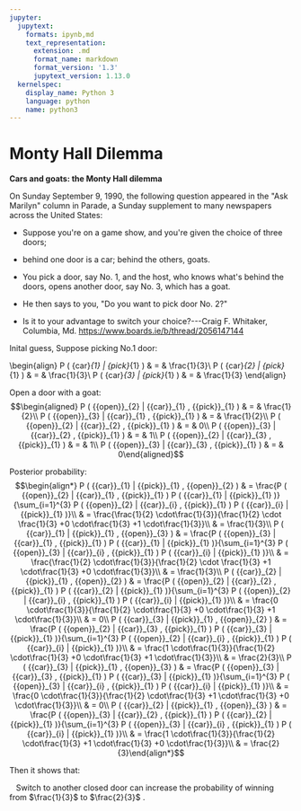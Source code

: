 ```yaml
---
jupyter:
  jupytext:
    formats: ipynb,md
    text_representation:
      extension: .md
      format_name: markdown
      format_version: '1.3'
      jupytext_version: 1.13.0
  kernelspec:
    display_name: Python 3
    language: python
    name: python3
---
```


<!-- #region slideshow={"slide_type": "slide"} -->
# Monty Hall Dilemma
<!-- #endregion -->

<!-- #region slideshow={"slide_type": "slide"} -->
**Cars and goats: the Monty Hall dilemma**

On Sunday September 9, 1990, the following question appeared in the "Ask
Marilyn" column in Parade, a Sunday supplement to many newspapers across
the United States:

-   Suppose you're on a game show, and you're given the choice of three
    doors;

-   behind one door is a car; behind the others, goats.

-   You pick a door, say No. 1, and the host, who knows what's behind
    the doors, opens another door, say No. 3, which has a goat.

-   He then says to you, "Do you want to pick door No. 2?"

-   Is it to your advantage to switch your choice?---Craig F. Whitaker,
    Columbia, Md.
                               <https://www.boards.ie/b/thread/2056147144>
<!-- #endregion -->

<!-- #region slideshow={"slide_type": "slide"} -->

Inital guess, Suppose picking No.1 door: 

\begin{align}
  P ( {car}_{1} | {pick}_{1} ) & = & \frac{1}{3}\\
  P ( {car}_{2} | {pick}_{1} ) & = & \frac{1}{3}\\
  P ( {car}_{3} | {pick}_{1} ) & = & \frac{1}{3}
\end{align}

<!-- #endregion -->

<!-- #region slideshow={"slide_type": "slide"} -->
Open a door with a goat: $$\begin{aligned}
  P ( {{open}}_{2} | {{car}}_{1} , {{pick}}_{1} ) & = & \frac{1}{2}\\
  P ( {{open}}_{3} | {{car}}_{1} , {{pick}}_{1} ) & = & \frac{1}{2}\\
  P ( {{open}}_{2} | {{car}}_{2} , {{pick}}_{1} ) & = & 0\\
  P ( {{open}}_{3} | {{car}}_{2} , {{pick}}_{1} ) & = & 1\\
  P ( {{open}}_{2} | {{car}}_{3} , {{pick}}_{1} ) & = & 1\\
  P ( {{open}}_{3} | {{car}}_{3} , {{pick}}_{1} ) & = & 0\end{aligned}$$
<!-- #endregion -->

<!-- #region slideshow={"slide_type": "slide"} -->
Posterior probability: $$\begin{align*}
  P ( {{car}}_{1} | {{pick}}_{1} , {{open}}_{2} ) & =  \frac{P (
  {{open}}_{2} | {{car}}_{1} , {{pick}}_{1} ) P ( {{car}}_{1} |
  {{pick}}_{1} )}{\sum_{i=1}^{3} P ( {{open}}_{2} | {{car}}_{i} ,
  {{pick}}_{1} ) P ( {{car}}_{i} | {{pick}}_{1} )}\\
  & =  \frac{\frac{1}{2} \cdot\frac{1}{3}}{\frac{1}{2} \cdot
  \frac{1}{3} +0 \cdot\frac{1}{3} +1 \cdot\frac{1}{3}}\\
  & =  \frac{1}{3}\\
  P ( {{car}}_{1} | {{pick}}_{1} , {{open}}_{3} ) & =  \frac{P (
  {{open}}_{3} | {{car}}_{1} , {{pick}}_{1} ) P ( {{car}}_{1} |
  {{pick}}_{1} )}{\sum_{i=1}^{3} P ( {{open}}_{3} | {{car}}_{i} ,
  {{pick}}_{1} ) P ( {{car}}_{i} | {{pick}}_{1} )}\\
  & =  \frac{\frac{1}{2} \cdot\frac{1}{3}}{\frac{1}{2} \cdot
  \frac{1}{3} +1 \cdot\frac{1}{3} +0 \cdot\frac{1}{3}}\\
  & =  \frac{1}{3}\\
  P ( {{car}}_{2} | {{pick}}_{1} , {{open}}_{2} ) & =  \frac{P (
  {{open}}_{2} | {{car}}_{2} , {{pick}}_{1} ) P ( {{car}}_{2} |
  {{pick}}_{1} )}{\sum_{i=1}^{3} P ( {{open}}_{2} | {{car}}_{i} ,
  {{pick}}_{1} ) P ( {{car}}_{i} | {{pick}}_{1} )}\\
  & =  \frac{0 \cdot\frac{1}{3}}{\frac{1}{2} \cdot\frac{1}{3} +0
  \cdot\frac{1}{3} +1 \cdot\frac{1}{3}}\\
  & =  0\\
  P ( {{car}}_{3} | {{pick}}_{1} , {{open}}_{2} ) & =  \frac{P (
  {{open}}_{2} | {{car}}_{3} , {{pick}}_{1} ) P ( {{car}}_{3} |
  {{pick}}_{1} )}{\sum_{i=1}^{3} P ( {{open}}_{2} | {{car}}_{i} ,
  {{pick}}_{1} ) P ( {{car}}_{i} | {{pick}}_{1} )}\\
  & =  \frac{1 \cdot\frac{1}{3}}{\frac{1}{2} \cdot\frac{1}{3} +0
  \cdot\frac{1}{3} +1 \cdot\frac{1}{3}}\\
  & =  \frac{2}{3}\\
  P ( {{car}}_{3} | {{pick}}_{1} , {{open}}_{3} ) & =  \frac{P (
  {{open}}_{3} | {{car}}_{3} , {{pick}}_{1} ) P ( {{car}}_{3} |
  {{pick}}_{1} )}{\sum_{i=1}^{3} P ( {{open}}_{3} | {{car}}_{i} ,
  {{pick}}_{1} ) P ( {{car}}_{i} | {{pick}}_{1} )}\\
  & =  \frac{0 \cdot\frac{1}{3}}{\frac{1}{2} \cdot\frac{1}{3} +1
  \cdot\frac{1}{3} +0 \cdot\frac{1}{3}}\\
  & =  0\\
  P ( {{car}}_{2} | {{pick}}_{1} , {{open}}_{3} ) & =  \frac{P (
  {{open}}_{3} | {{car}}_{2} , {{pick}}_{1} ) P ( {{car}}_{2} |
  {{pick}}_{1} )}{\sum_{i=1}^{3} P ( {{open}}_{3} | {{car}}_{i} ,
  {{pick}}_{1} ) P ( {{car}}_{i} | {{pick}}_{1} )}\\
  & =  \frac{1 \cdot\frac{1}{3}}{\frac{1}{2} \cdot\frac{1}{3} +1
  \cdot\frac{1}{3} +0 \cdot\frac{1}{3}}\\
  & =  \frac{2}{3}\end{align*}$$
<!-- #endregion -->

<!-- #region slideshow={"slide_type": "slide"} -->
  Then it shows that:

   Switch to another closed door can increase the probability of winning
from $\frac{1}{3}$ to $\frac{2}{3}$ .

<!-- #endregion -->
